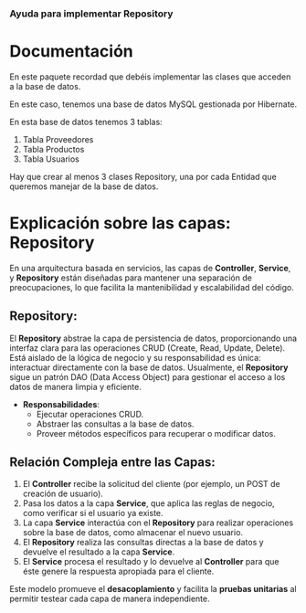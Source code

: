 ### Ayuda para implementar Repository

# Documentación

En este paquete recordad que debéis implementar las clases que acceden a la base de datos.

En este caso, tenemos una base de datos MySQL gestionada por Hibernate.

En esta base de datos tenemos 3 tablas:
1. Tabla Proveedores
2. Tabla Productos
3. Tabla Usuarios

Hay que crear al menos 3 clases Repository, una por cada Entidad que queremos manejar de la base de datos.


# Explicación sobre las capas: Repository

En una arquitectura basada en servicios, las capas de **Controller**, **Service**, y **Repository** están diseñadas para mantener una separación de preocupaciones, lo que facilita la mantenibilidad y escalabilidad del código.


## Repository:
El **Repository** abstrae la capa de persistencia de datos, proporcionando una interfaz clara para las operaciones CRUD (Create, Read, Update, Delete). Está aislado de la lógica de negocio y su responsabilidad es única: interactuar directamente con la base de datos. Usualmente, el **Repository** sigue un patrón DAO (Data Access Object) para gestionar el acceso a los datos de manera limpia y eficiente.

- **Responsabilidades**:
    - Ejecutar operaciones CRUD.
    - Abstraer las consultas a la base de datos.
    - Proveer métodos específicos para recuperar o modificar datos.

## Relación Compleja entre las Capas:
1. El **Controller** recibe la solicitud del cliente (por ejemplo, un POST de creación de usuario).
2. Pasa los datos a la capa **Service**, que aplica las reglas de negocio, como verificar si el usuario ya existe.
3. La capa **Service** interactúa con el **Repository** para realizar operaciones sobre la base de datos, como almacenar el nuevo usuario.
4. El **Repository** realiza las consultas directas a la base de datos y devuelve el resultado a la capa **Service**.
5. El **Service** procesa el resultado y lo devuelve al **Controller** para que éste genere la respuesta apropiada para el cliente.

Este modelo promueve el **desacoplamiento** y facilita la **pruebas unitarias** al permitir testear cada capa de manera independiente.

